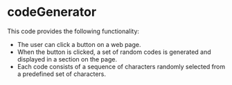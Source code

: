 # codeGenerator


This code provides the following functionality:

- The user can click a button on a web page.
- When the button is clicked, a set of random codes is generated and displayed in a section on the page.
- Each code consists of a sequence of characters randomly selected from a predefined set of characters.
